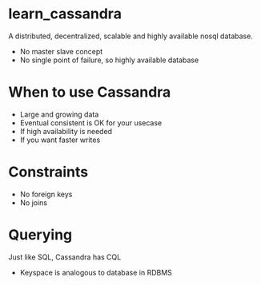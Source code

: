 # learn_cassandra

A distributed, decentralized, scalable and highly available nosql database.
- No master slave concept
- No single point of failure, so highly available database

# When to use Cassandra
- Large and growing data
- Eventual consistent is OK for your usecase
- If high availability is needed
- If you want faster writes

# Constraints
- No foreign keys
- No joins

# Querying
Just like SQL, Cassandra has CQL
- Keyspace is analogous to database in RDBMS
 
